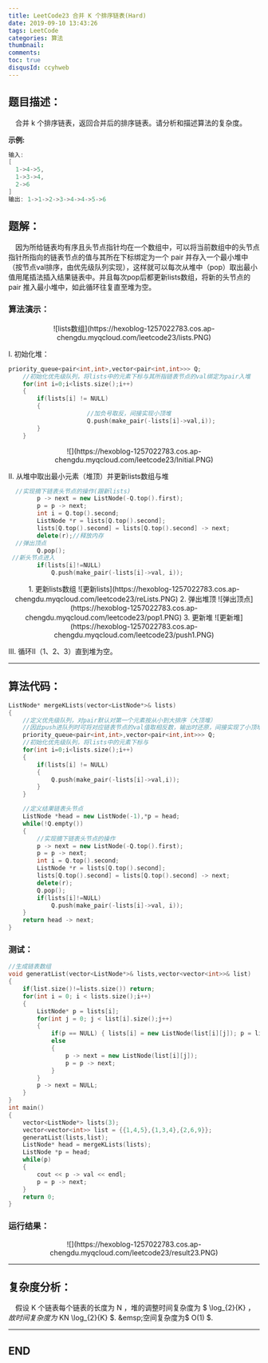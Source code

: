 ```yaml
---
title: LeetCode23 合并 K 个排序链表(Hard)
date: 2019-09-10 13:43:26
tags: LeetCode
categories: 算法
thumbnail: 
comments: 
toc: true
disqusId: ccyhweb
---
```

## 题目描述：
&emsp;合并 k 个排序链表，返回合并后的排序链表。请分析和描述算法的复杂度。

<!-- more -->

**示例:**
```c++
输入:
[
  1->4->5,
  1->3->4,
  2->6
]
输出: 1->1->2->3->4->4->5->6
```

## 题解：
&emsp;因为所给链表均有序且头节点指针均在一个数组中，可以将当前数组中的头节点指针所指向的链表节点的值与其所在下标绑定为一个 pair 并存入一个最小堆中（按节点val排序，由优先级队列实现），这样就可以每次从堆中（pop）取出最小值用尾插法插入结果链表中。并且每次pop后都更新lists数组，将新的头节点的 pair 推入最小堆中，如此循环往复直至堆为空。

### 算法演示：

<center>
![lists数组](https://hexoblog-1257022783.cos.ap-chengdu.myqcloud.com/leetcode23/lists.PNG)
</center>

I. 初始化堆：
```c++
priority_queue<pair<int,int>,vector<pair<int,int>>> Q;
	//初始化优先级队列，将lists中的元素下标与其所指链表节点的val绑定为pair入堆
	for(int i=0;i<lists.size();i++)
	{
		if(lists[i] != NULL)
		{
                      //加负号取反，间接实现小顶堆
                      Q.push(make_pair(-lists[i]->val,i));
		}
	}
```

<center>
![](https://hexoblog-1257022783.cos.ap-chengdu.myqcloud.com/leetcode23/Initial.PNG)
</center>

II. 从堆中取出最小元素（堆顶）并更新lists数组与堆

```c++
  //实现摘下链表头节点的操作(跟新lists)
		p -> next = new ListNode(-Q.top().first);
		p = p -> next;
		int i = Q.top().second;
		ListNode *r = lists[Q.top().second];
		lists[Q.top().second] = lists[Q.top().second] -> next;
		delete(r);//释放内存
  //弹出顶点
		Q.pop();
 //新头节点进入
		if(lists[i]!=NULL)
			Q.push(make_pair(-lists[i]->val, i));
```
<center>
1. 更新lists数组
![更新lists](https://hexoblog-1257022783.cos.ap-chengdu.myqcloud.com/leetcode23/reLists.PNG)
2. 弹出堆顶
![弹出顶点](https://hexoblog-1257022783.cos.ap-chengdu.myqcloud.com/leetcode23/pop1.PNG)
3. 更新堆
![更新堆](https://hexoblog-1257022783.cos.ap-chengdu.myqcloud.com/leetcode23/push1.PNG)
</center>

III. 循环II（1、2、3）直到堆为空。

---

## 算法代码：

```c++
ListNode* mergeKLists(vector<ListNode*>& lists)
{
	//定义优先级队列，对pair默认对第一个元素按从小到大排序（大顶堆）
	//因此push进队列时可将对应链表节点的val值取相反数，输出时还原，间接实现了小顶堆
	priority_queue<pair<int,int>,vector<pair<int,int>>> Q;
	//初始化优先级队列，将lists中的元素下标与
	for(int i=0;i<lists.size();i++)
	{
		if(lists[i] != NULL)
		{
			Q.push(make_pair(-lists[i]->val,i));
		}
	}

	//定义结果链表头节点
	ListNode *head = new ListNode(-1),*p = head;
	while(!Q.empty())
	{
		//实现摘下链表头节点的操作
		p -> next = new ListNode(-Q.top().first);
		p = p -> next;
		int i = Q.top().second;
		ListNode *r = lists[Q.top().second];
		lists[Q.top().second] = lists[Q.top().second] -> next;
		delete(r);
		Q.pop();
		if(lists[i]!=NULL)
			Q.push(make_pair(-lists[i]->val, i));
	}
	return head -> next;
}
```
### 测试：
```c++
//生成链表数组
void generatList(vector<ListNode*>& lists,vector<vector<int>>& list)
{
	if(list.size()!=lists.size()) return;
	for(int i = 0; i < lists.size();i++)
	{
		ListNode* p = lists[i];
		for(int j = 0; j < list[i].size();j++)
		{
			if(p == NULL) { lists[i] = new ListNode(list[i][j]); p = lists[i];}
			else
			{
				p -> next = new ListNode(list[i][j]);
				p = p -> next;
			}
		}
		p -> next = NULL;
	}
}
int main()
{
	vector<ListNode*> lists(3);
	vector<vector<int>> list = {{1,4,5},{1,3,4},{2,6,9}};
	generatList(lists,list);
	ListNode* head = mergeKLists(lists);
	ListNode *p = head;
	while(p)
	{
		cout << p -> val << endl;
		p = p -> next;
	}
	return 0;
}
```
### 运行结果：

<center>
![](https://hexoblog-1257022783.cos.ap-chengdu.myqcloud.com/leetcode23/result23.PNG)
</center>

---
## 复杂度分析：

&emsp;假设 K 个链表每个链表的长度为 N ，堆的调整时间复杂度为 $ \log_{2}{K} $，故时间复杂度为$ KN \log_{2}{K} $.
&emsp;空间复杂度为$ O(1) $.

---
## END
